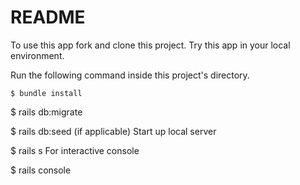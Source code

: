 # README

To use this app fork and clone this project. Try this app in your local environment.

Run the following command inside this project's directory.

`$ bundle install`

$ rails db:migrate

$ rails db:seed (if applicable)
Start up local server

$ rails s
For interactive console

$ rails console